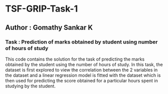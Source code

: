 # TSF-GRIP-Task-1
## Author : Gomathy Sankar K
### Task : Prediction of marks obtained by student using number of hours of study

This code contains the solution for the task of predicting the marks obtained by the student using the number of hours of study. In this task, the dataset is first explored to view the correlation between the 2 variables in the dataset and a linear regression model is fitted with the dataset which is then used for predicting the score obtained for a particular hours spent in studying by the student.
